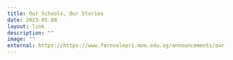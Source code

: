 ```yaml
---
title: Our Schools, Our Stories
date: 2023-05-08
layout: link
description: ""
image: ""
external: https://https://www.fernvalepri.moe.edu.sg/announcements/our-schools-our-stories-photo-story-contest-junior-category-best-photo-story-award/
---
```

